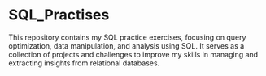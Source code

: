 # SQL_Practises
This repository contains my SQL practice exercises, focusing on query optimization, data manipulation, and analysis using SQL. It serves as a collection of projects and challenges to improve my skills in managing and extracting insights from relational databases.
